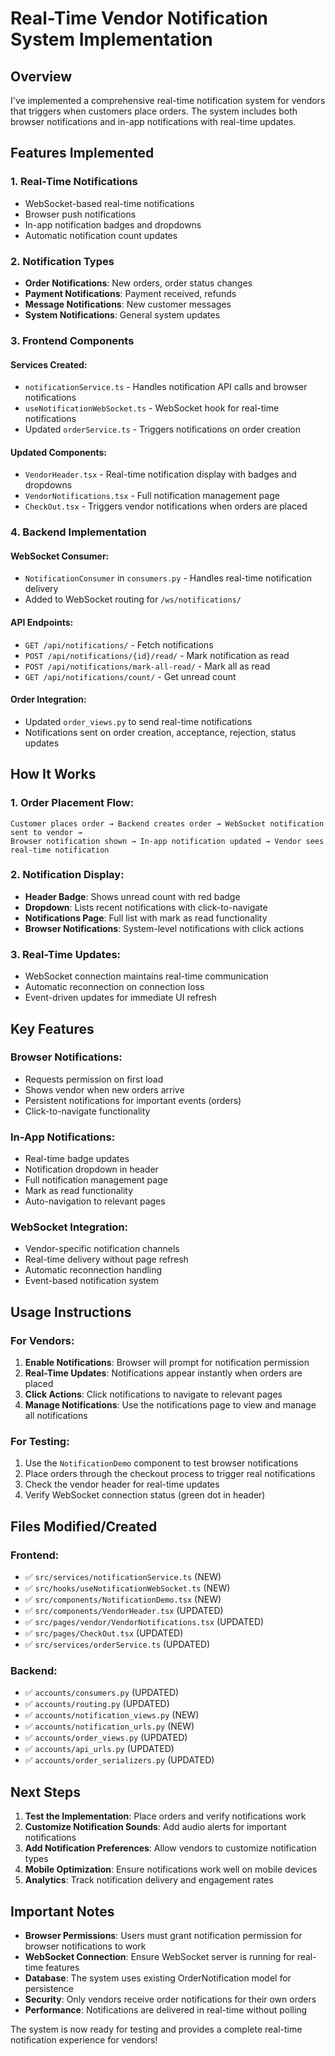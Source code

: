# Real-Time Vendor Notification System Implementation

## Overview
I've implemented a comprehensive real-time notification system for vendors that triggers when customers place orders. The system includes both browser notifications and in-app notifications with real-time updates.

## Features Implemented

### 1. **Real-Time Notifications**
- WebSocket-based real-time notifications
- Browser push notifications
- In-app notification badges and dropdowns
- Automatic notification count updates

### 2. **Notification Types**
- **Order Notifications**: New orders, order status changes
- **Payment Notifications**: Payment received, refunds
- **Message Notifications**: New customer messages
- **System Notifications**: General system updates

### 3. **Frontend Components**

#### **Services Created:**
- `notificationService.ts` - Handles notification API calls and browser notifications
- `useNotificationWebSocket.ts` - WebSocket hook for real-time notifications
- Updated `orderService.ts` - Triggers notifications on order creation

#### **Updated Components:**
- `VendorHeader.tsx` - Real-time notification display with badges and dropdowns
- `VendorNotifications.tsx` - Full notification management page
- `CheckOut.tsx` - Triggers vendor notifications when orders are placed

### 4. **Backend Implementation**

#### **WebSocket Consumer:**
- `NotificationConsumer` in `consumers.py` - Handles real-time notification delivery
- Added to WebSocket routing for `/ws/notifications/`

#### **API Endpoints:**
- `GET /api/notifications/` - Fetch notifications
- `POST /api/notifications/{id}/read/` - Mark notification as read
- `POST /api/notifications/mark-all-read/` - Mark all as read
- `GET /api/notifications/count/` - Get unread count

#### **Order Integration:**
- Updated `order_views.py` to send real-time notifications
- Notifications sent on order creation, acceptance, rejection, status updates

## How It Works

### 1. **Order Placement Flow:**
```
Customer places order → Backend creates order → WebSocket notification sent to vendor → 
Browser notification shown → In-app notification updated → Vendor sees real-time notification
```

### 2. **Notification Display:**
- **Header Badge**: Shows unread count with red badge
- **Dropdown**: Lists recent notifications with click-to-navigate
- **Notifications Page**: Full list with mark as read functionality
- **Browser Notifications**: System-level notifications with click actions

### 3. **Real-Time Updates:**
- WebSocket connection maintains real-time communication
- Automatic reconnection on connection loss
- Event-driven updates for immediate UI refresh

## Key Features

### **Browser Notifications:**
- Requests permission on first load
- Shows vendor when new orders arrive
- Persistent notifications for important events (orders)
- Click-to-navigate functionality

### **In-App Notifications:**
- Real-time badge updates
- Notification dropdown in header
- Full notification management page
- Mark as read functionality
- Auto-navigation to relevant pages

### **WebSocket Integration:**
- Vendor-specific notification channels
- Real-time delivery without page refresh
- Automatic reconnection handling
- Event-based notification system

## Usage Instructions

### **For Vendors:**
1. **Enable Notifications**: Browser will prompt for notification permission
2. **Real-Time Updates**: Notifications appear instantly when orders are placed
3. **Click Actions**: Click notifications to navigate to relevant pages
4. **Manage Notifications**: Use the notifications page to view and manage all notifications

### **For Testing:**
1. Use the `NotificationDemo` component to test browser notifications
2. Place orders through the checkout process to trigger real notifications
3. Check the vendor header for real-time updates
4. Verify WebSocket connection status (green dot in header)

## Files Modified/Created

### **Frontend:**
- ✅ `src/services/notificationService.ts` (NEW)
- ✅ `src/hooks/useNotificationWebSocket.ts` (NEW)
- ✅ `src/components/NotificationDemo.tsx` (NEW)
- ✅ `src/components/VendorHeader.tsx` (UPDATED)
- ✅ `src/pages/vendor/VendorNotifications.tsx` (UPDATED)
- ✅ `src/pages/CheckOut.tsx` (UPDATED)
- ✅ `src/services/orderService.ts` (UPDATED)

### **Backend:**
- ✅ `accounts/consumers.py` (UPDATED)
- ✅ `accounts/routing.py` (UPDATED)
- ✅ `accounts/notification_views.py` (NEW)
- ✅ `accounts/notification_urls.py` (NEW)
- ✅ `accounts/order_views.py` (UPDATED)
- ✅ `accounts/api_urls.py` (UPDATED)
- ✅ `accounts/order_serializers.py` (UPDATED)

## Next Steps

1. **Test the Implementation**: Place orders and verify notifications work
2. **Customize Notification Sounds**: Add audio alerts for important notifications
3. **Add Notification Preferences**: Allow vendors to customize notification types
4. **Mobile Optimization**: Ensure notifications work well on mobile devices
5. **Analytics**: Track notification delivery and engagement rates

## Important Notes

- **Browser Permissions**: Users must grant notification permission for browser notifications to work
- **WebSocket Connection**: Ensure WebSocket server is running for real-time features
- **Database**: The system uses existing OrderNotification model for persistence
- **Security**: Only vendors receive order notifications for their own orders
- **Performance**: Notifications are delivered in real-time without polling

The system is now ready for testing and provides a complete real-time notification experience for vendors!